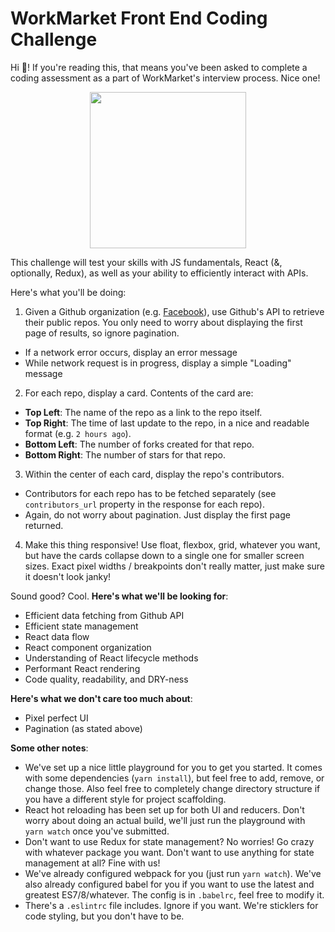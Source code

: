 # WorkMarket Front End Coding Challenge

Hi 👋! If you're reading this, that means you've been asked to complete a coding assessment as a part of WorkMarket's interview process. Nice one!

<div align="center">
<img src="https://d1qpyd3pu6qx6u.cloudfront.net/5a25905de1c91d5eadca0f68471faf55%2F565x0xwidth%2F75%2Fhttp%2Flarkable.com%2Fuloop%2Fr%3D305%2Fgif%2Fwp-content%2Fuploads%2F2014%2F01%2Fstep_brothers-70150.jpg" width="250" />
</div>


This challenge will test your skills with JS fundamentals, React (&, optionally, Redux), as well as your ability to efficiently interact with APIs.

Here's what you'll be doing:

1. Given a Github organization (e.g. [Facebook](https://github.com/facebook/)), use Github's API to retrieve their public repos. You only need to worry about displaying the first page of results, so ignore pagination.
  - If a network error occurs, display an error message
  - While network request is in progress, display a simple "Loading" message
2. For each repo, display a card. Contents of the card are:
  - **Top Left**: The name of the repo as a link to the repo itself.
  - **Top Right**: The time of last update to the repo, in a nice and readable format (e.g. `2 hours ago`).
  - **Bottom Left**: The number of forks created for that repo.
  - **Bottom Right**: The number of stars for that repo.
3. Within the center of each card, display the repo's contributors.
  - Contributors for each repo has to be fetched separately (see `contributors_url` property in the response for each repo).
  - Again, do not worry about pagination. Just display the first page returned.
4. Make this thing responsive! Use float, flexbox, grid, whatever you want, but have the cards collapse down to a single one for smaller screen sizes. Exact pixel widths / breakpoints don't really matter, just make sure it doesn't look janky!

Sound good? Cool. **Here's what we'll be looking for**:

- Efficient data fetching from Github API
- Efficient state management
- React data flow
- React component organization
- Understanding of React lifecycle methods
- Performant React rendering
- Code quality, readability, and DRY-ness


**Here's what we don't care too much about**:

- Pixel perfect UI
- Pagination (as stated above)

**Some other notes**:

- We've set up a nice little playground for you to get you started. It comes with some dependencies (`yarn install`), but feel free to add, remove, or change those. Also feel free to completely change directory structure if you have a different style for project scaffolding.
- React hot reloading has been set up for both UI and reducers. Don't worry about doing an actual build, we'll just run the playground with `yarn watch` once you've submitted.
- Don't want to use Redux for state management? No worries! Go crazy with whatever package you want. Don't want to use anything for state management at all? Fine with us!
- We've already configured webpack for you (just run `yarn watch`). We've also already configured babel for you if you want to use the latest and greatest ES7/8/whatever. The config is in `.babelrc`, feel free to modify it.
- There's a `.eslintrc` file includes. Ignore if you want. We're sticklers for code styling, but you don't have to be.
